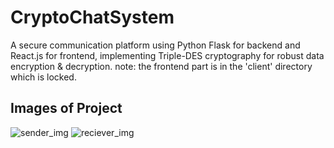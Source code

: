 # CryptoChatSystem
A secure communication platform using Python Flask for backend and React.js for frontend, implementing Triple-DES cryptography for robust data encryption &amp; decryption.
note: the frontend part is in the 'client' directory which is locked.

## Images of Project
![sender_img](https://github.com/atharvadesai1/CryptoChatSystem/assets/113234377/020f369e-f971-45c7-8ae6-72754be46de8)
![reciever_img](https://github.com/atharvadesai1/CryptoChatSystem/assets/113234377/c14bd93a-1c8c-4a34-9937-b8005d1d35ac)
